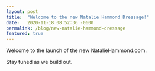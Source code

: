 ```yaml
---
layout: post
title:  "Welcome to the new Natalie Hammond Dressage!"
date:   2020-11-18 08:52:36 -0600
permalink: /blog/new-natalie-hammond-dressage
featured: true
---
```


Welcome to the launch of the new NatalieHammond.com.

Stay tuned as we build out.



